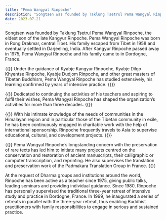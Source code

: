 ```yaml
---
title: "Pema Wangyal Rinpoche"
description: "Songtsen was founded by Taklung Tsetrul Pema Wangyal Rinpoche, the eldest son of the late Kangyur Rinpoche."
date: 2023-07-21
---
```


Songtsen was founded by Taklung Tsetrul Pema Wangyal Rinpoche, the eldest son of the late Kangyur Rinpoche. Pema Wangyal Rinpoche was born in Rong Drakmar, central Tibet. His family escaped from Tibet in 1958 and eventually settled in Darjeeling, India. After Kangyur Rinpoche passed away in 1975, Pema Wangyal Rinpoche and his family came to in Dordogne, France.


{{<image-with-text src="/images/img_PWR_portrait1.jpg" alt="Pema Wangyal Rinpoche">}}
Under the guidance of Kyabje Kangyur Rinpoche, Kyabje Dilgo Khyentse Rinpoche, Kyabje Dudjom Rinpoche, and other great masters of Tibetan Buddhism, Pema Wangyal Rinpoche has studied extensively, his learning confirmed by years of intensive practice.
{{</image-with-text>}}

{{<image-with-text src="/images/img_PWR_bothnath.jpg" alt="Pema Wangyal Rinpoche in front of the Bothnath stupa in Nepal">}}
Dedicated to continuing the activities of his teachers and aspiring to fulfil their wishes, Pema Wangyal Rinpoche has shaped the organization’s activities for more than three decades.
{{</image-with-text>}}


{{<image-with-text src="/images/img_PWR_voyage.jpg" alt="Pema Wangyal Rinpoche with Maratika children">}}
With his intimate knowledge of the needs of communities in the Himalayan region and in particular those of the Tibetan community in exile, he has been continuously engaged in charitable work with the help of international sponsorship. Rinpoche frequently travels to Asia to supervise educational, cultural, and development projects.
{{</image-with-text>}}

{{<image-with-text src="/images/img_PWR_DKR.jpg" alt="Pema Wangyal Rinpoche with Dilgo Khyentse Rinpoche">}}
Pema Wangyal Rinpoche’s longstanding concern with the preservation of rare texts has led him to initiate many projects centred on the conservation and restoration of ancient manuscripts, their calligraphic or computer transcription, and reprinting. He also supervises the translation and preservation work of the Padmakara Translation Group in France.
{{</image-with-text>}}

At the request of Dharma groups and institutions around the world, Rinpoche has been active as a teacher since 1975, giving public talks, leading seminars and providing individual guidance. Since 1980, Rinpoche has personally supervised the traditional three-year retreat of intensive study and practice in Dordogne, France. In 1999, he inaugurated a series of retreats in parallel with the three-year retreat, thus enabling Buddhist practitioners with family responsibilities to engage in serious and sustained practice.

